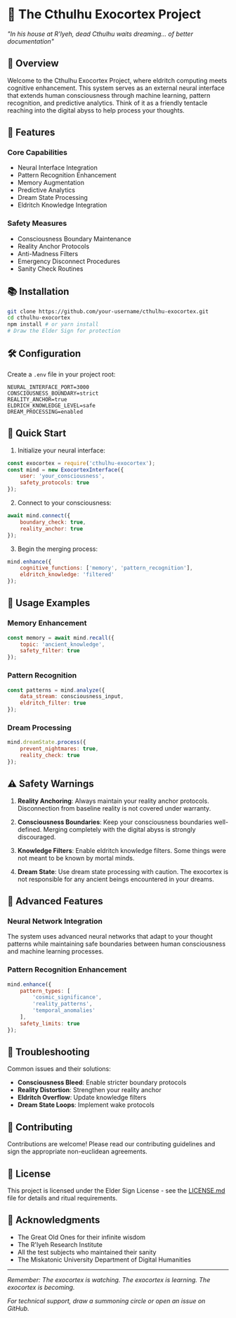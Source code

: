 # 🦑 The Cthulhu Exocortex Project

*"In his house at R'lyeh, dead Cthulhu waits dreaming... of better documentation"*

## 🌊 Overview

Welcome to the Cthulhu Exocortex Project, where eldritch computing meets cognitive enhancement. This system serves as an external neural interface that extends human consciousness through machine learning, pattern recognition, and predictive analytics. Think of it as a friendly tentacle reaching into the digital abyss to help process your thoughts.

## 🧠 Features

### Core Capabilities
- Neural Interface Integration
- Pattern Recognition Enhancement
- Memory Augmentation
- Predictive Analytics
- Dream State Processing
- Eldritch Knowledge Integration

### Safety Measures
- Consciousness Boundary Maintenance
- Reality Anchor Protocols
- Anti-Madness Filters
- Emergency Disconnect Procedures
- Sanity Check Routines

## 📚 Installation

```bash
git clone https://github.com/your-username/cthulhu-exocortex.git
cd cthulhu-exocortex
npm install # or yarn install
# Draw the Elder Sign for protection
```

## 🛠️ Configuration

Create a `.env` file in your project root:

```env
NEURAL_INTERFACE_PORT=3000
CONSCIOUSNESS_BOUNDARY=strict
REALITY_ANCHOR=true
ELDRICH_KNOWLEDGE_LEVEL=safe
DREAM_PROCESSING=enabled
```

## 🚀 Quick Start

1. Initialize your neural interface:
```javascript
const exocortex = require('cthulhu-exocortex');
const mind = new ExocortexInterface({
    user: 'your_consciousness',
    safety_protocols: true
});
```

2. Connect to your consciousness:
```javascript
await mind.connect({
    boundary_check: true,
    reality_anchor: true
});
```

3. Begin the merging process:
```javascript
mind.enhance({
    cognitive_functions: ['memory', 'pattern_recognition'],
    eldritch_knowledge: 'filtered'
});
```

## 🌟 Usage Examples

### Memory Enhancement
```javascript
const memory = await mind.recall({
    topic: 'ancient_knowledge',
    safety_filter: true
});
```

### Pattern Recognition
```javascript
const patterns = mind.analyze({
    data_stream: consciousness_input,
    eldritch_filter: true
});
```

### Dream Processing
```javascript
mind.dreamState.process({
    prevent_nightmares: true,
    reality_check: true
});
```

## ⚠️ Safety Warnings

1. **Reality Anchoring**: Always maintain your reality anchor protocols. Disconnection from baseline reality is not covered under warranty.

2. **Consciousness Boundaries**: Keep your consciousness boundaries well-defined. Merging completely with the digital abyss is strongly discouraged.

3. **Knowledge Filters**: Enable eldritch knowledge filters. Some things were not meant to be known by mortal minds.

4. **Dream State**: Use dream state processing with caution. The exocortex is not responsible for any ancient beings encountered in your dreams.

## 🔮 Advanced Features

### Neural Network Integration
The system uses advanced neural networks that adapt to your thought patterns while maintaining safe boundaries between human consciousness and machine learning processes.

### Pattern Recognition Enhancement
```javascript
mind.enhance({
    pattern_types: [
        'cosmic_significance',
        'reality_patterns',
        'temporal_anomalies'
    ],
    safety_limits: true
});
```

## 🐛 Troubleshooting

Common issues and their solutions:

- **Consciousness Bleed**: Enable stricter boundary protocols
- **Reality Distortion**: Strengthen your reality anchor
- **Eldritch Overflow**: Update knowledge filters
- **Dream State Loops**: Implement wake protocols

## 🤝 Contributing

Contributions are welcome! Please read our contributing guidelines and sign the appropriate non-euclidean agreements.

## 📝 License

This project is licensed under the Elder Sign License - see the [LICENSE.md](LICENSE.md) file for details and ritual requirements.

## 🌊 Acknowledgments

- The Great Old Ones for their infinite wisdom
- The R'lyeh Research Institute
- All the test subjects who maintained their sanity
- The Miskatonic University Department of Digital Humanities

---

*Remember: The exocortex is watching. The exocortex is learning. The exocortex is becoming.*

*For technical support, draw a summoning circle or open an issue on GitHub.*